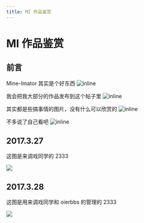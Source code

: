 ```yaml
---
title: MI 作品鉴赏
---
```


# MI 作品鉴赏

<vue-metadata author="swwind" time="2017-03-28"></vue-metadata>

## 前言

Mine-Imator 其实是个好东西 ![inline](/assets/huaji.png)

我会把我大部分的作品发布到这个帖子里 ![inline](/assets/huaji.png)

其实都是些搞事情的图片，没有什么可以欣赏的 ![inline](/assets/huaji.png)

不多说了自己看吧 ![inline](/assets/haipa.png)

## 2017.3.27

这图是来调戏同学的 2333

![](/assets/MI1.png)

## 2017.3.28

这图是用来调戏同学和 oierbbs 的管理的 2333

![](/assets/OhNO3.png)
